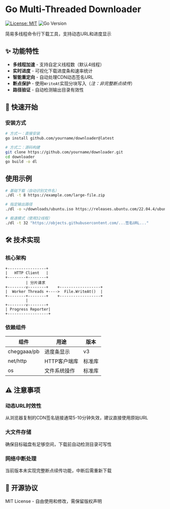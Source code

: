 # Go Multi-Threaded Downloader

[![License: MIT](https://img.shields.io/badge/License-MIT-yellow.svg)](https://opensource.org/licenses/MIT)
![Go Version](https://img.shields.io/github/go-mod/go-version/yourname/repo)

简易多线程命令行下载工具，支持动态URL和进度显示

## ✨ 功能特性

- ​**多线程加速**​ - 支持自定义线程数（默认4线程）
- ​**实时进度**​ - 可视化下载进度条和速率统计
- ​**智能重定向**​ - 自动处理CDN动态签名URL
- ​**断点保护**​ - 使用`WriteAt`实现分块写入（*注：非完整断点续传*）
- ​**路径验证**​ - 自动检测输出目录有效性

## 🚀 快速开始

### 安装方式

```bash
# 方式一：直接安装
go install github.com/yourname/downloader@latest

# 方式二：源码构建
git clone https://github.com/yourname/downloader.git
cd downloader
go build -o dl
```
## 使用示例
```bash
# 基础下载（自动识别文件名）
./dl -t 8 https://example.com/large-file.zip

# 指定输出路径
./dl -o ~/downloads/ubuntu.iso https://releases.ubuntu.com/22.04.4/ubuntu-22.04.4-desktop-amd64.iso

# 极速模式（使用32线程）
./dl -t 32 "https://objects.githubusercontent.com/...签名URL..."
```
## 🛠️ 技术实现
### 核心架构
```
+-----------------+
|   HTTP Client   |
+--------+--------+
         | 分片请求
+--------v--------+    +------------------+
|  Worker Threads +---->  File.WriteAt()  |
+--------+--------+    +------------------+
         |
+--------v--------+
| Progress Reporter|
+------------------+
```
### 依赖组件
|组件|	用途|	版本|
|-|-|-|
|cheggaaa/pb|	进度条显示|	v3|
|net/http|	HTTP客户端库|	标准库|
|os|	文件系统操作|	标准库|

## ⚠️ 注意事项   
### 动态URL时效性​  
从浏览器复制的CDN签名链接通常5-10分钟失效，建议直接使用原始URL

### 大文件存储​
确保目标磁盘有足够空间，下载前自动检测目录可写性

### ​网络中断处理​  
当前版本未实现完整断点续传功能，中断后需重新下载

## 📜 开源协议
MIT License - 自由使用和修改，需保留版权声明